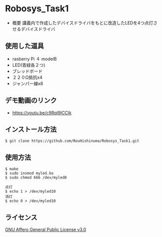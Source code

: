 # Robosys_Task1

- 概要
講義内で作成したデバイスドライバをもとに改造したLEDを4つ点灯させるデバイスドライバ

## 使用した道具
- rasberry Pi ４ modelB
- LED(青緑各２つ)
- ブレッドボード
- ２２０Ω抵抗x4
- ジャンパー線x8

## デモ動画のリンク
- https://youtu.be/c9RqI9lCCIk

## インストール方法
```
$ git clone https://github.com/RouHishinuma/Robosys_Task1.git
```

## 使用方法

```
$ make
$ sudo insmod myled.ko
$ sudo chmod 666 /dev/myled0
```
```
点灯
$ echo 1 > /dev/myled10
消灯
$ echo 0 > /dev/myled10
```

## ライセンス
[GNU Affero General Public License v3.0](https://github.com/RouHishinuma/Robosys_Task1/blob/master/COPYING)


